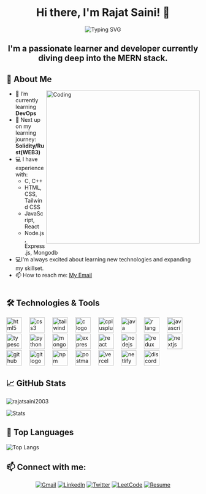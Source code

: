 <h1 align="center">  
 Hi there, I'm Rajat Saini! 👋
</h1>
<div align="center">
  <img src="https://readme-typing-svg.herokuapp.com?font=Fira+Code&weight=500&size=21&pause=1000&color=4DF7F5&width=435&lines=Rajat+Saini;Full+Stack+Developer;Web3+Enthusiast;Problem+Solver;Open+Source+Contributor" alt="Typing SVG" />
</div>

<h2 align="center">I'm a passionate learner and developer currently diving deep into the MERN stack.</h2>

## 🚀 About Me
<img align="right" alt = "Coding" width="400" src="https://raw.githubusercontent.com/chiraag-kakar/chiraag-kakar/master/hadder.gif">

- 🌱 I’m currently learning **DevOps**
- 🔭 Next up on my learning journey: **Solidity/Rust(WEB3)**
- 💻 I have experience with: 
  - C, C++
  - HTML, CSS, Tailwind CSS
  - JavaScript, React
  - Node.js, Express.js, Mongodb
- 💻I'm always excited about learning new technologies and expanding my skillset.
- 📫 How to reach me: [My Email](mailto:rajatsaini9460@gmail.com)
  
 <div align="center">
  <a href="https://github.com/CatsJuice/ssr-contributions-img">
    <picture>
      <source media="(prefers-color-scheme: dark)" srcset="https://ssr-contributions-svg.vercel.app/_/rajatsaini2003?chart=3dbar&gap=0.6&scale=2&flatten=2&animation=wave&animation_duration=4&animation_delay=0.06&animation_amplitude=24&animation_frequency=0.1&animation_wave_center=0_3&format=svg&weeks=34&theme=native&dark=true">
      <source media="(prefers-color-scheme: light)" srcset="https://ssr-contributions-svg.vercel.app/_/a1ooha?chart=3dbar&gap=0.6&scale=2&flatten=2&animation=wave&animation_duration=4&animation_delay=0.06&animation_amplitude=24&animation_frequency=0.1&animation_wave_center=0_3&format=svg&weeks=34&theme=native">
      <img alt="" src="[https://ssr-contributions-svg.vercel.app/_/a1ooha?chart=3dbar&flatten=1&weeks=40&animation=wave&format=svg&gap=0.6&animation_frequency=0.2&animation_amplitude=20&theme=pink](https://ssr-contributions-svg.vercel.app/_/CatsJuice?chart=3dbar&gap=0.6&scale=2&flatten=2&animation=wave&animation_duration=4&animation_delay=0.06&animation_amplitude=24&animation_frequency=0.1&animation_wave_center=0_3&format=svg&weeks=34&theme=native)" >
    </picture>
  </a>
</div>

## 🛠️ Technologies & Tools
<p align="left"> 
  <img src="https://skillicons.dev/icons?i=html" height="40" alt="html5 logo"  />
  <img width="12" />
  <img src="https://skillicons.dev/icons?i=css" height="40" alt="css3 logo"  />
  <img width="12" />
  <img src="https://skillicons.dev/icons?i=tailwind" height="40" alt="tailwindcss logo"  />
  <img width="12" />
  <img src="https://cdn.simpleicons.org/c/A8B9CC" height="40" alt="c logo"  />
  <img width="12" />
  <img src="https://skillicons.dev/icons?i=cpp" height="40" alt="cplusplus logo"  />
  <img width="12" />
  <img src="https://skillicons.dev/icons?i=java" height="40" alt="java logo"  />
  <img width="12" />
  <img src="https://skillicons.dev/icons?i=r" height="40" alt="r lang logo"  />
  <img width="12" />
  <img src="https://skillicons.dev/icons?i=js" height="40" alt="javascript logo"  />
  <img width="12" />
  <img src="https://skillicons.dev/icons?i=ts" height="40" alt="typescript logo"  />
  <img width="12" />
  <img src="https://skillicons.dev/icons?i=py" height="40" alt="python logo"  />
  <img width="12" />
  <img src="https://skillicons.dev/icons?i=mongodb" height="40" alt="mongodb logo"  />
  <img width="12" />
  <img src="https://skillicons.dev/icons?i=express" height="40" alt="express logo"  />
  <img width="12" />
  <img src="https://skillicons.dev/icons?i=react" height="40" alt="react logo"  />
  <img width="12" />
  <img src="https://skillicons.dev/icons?i=nodejs" height="40" alt="nodejs logo"  />
  <img width="12" />
  <img src="https://skillicons.dev/icons?i=redux" height="40" alt="redux logo"  />
  <img width="12" />
  <img src="https://skillicons.dev/icons?i=nextjs" height="40" alt="nextjs logo"  />
  <img width="12" />
  <img src="https://skillicons.dev/icons?i=github" height="40" alt="github logo"  />
  <img width="12" />
  <img src="https://skillicons.dev/icons?i=git" height="40" alt="git logo"  />
  <img width="12" />
  <img src="https://cdn.simpleicons.org/npm/CB3837" height="40" alt="npm logo"  />
  <img width="12" />
  <img src="https://skillicons.dev/icons?i=postman" height="40" alt="postman logo"  />
  <img width="12" />
  <img src="https://skillicons.dev/icons?i=vercel" height="40" alt="vercel logo"  />
  <img width="12" />
  <img src="https://skillicons.dev/icons?i=netlify" height="40" alt="netlify logo"  />
  <img width="12" />
  <img src="https://skillicons.dev/icons?i=discord" height="40" alt="discord logo"  />
</p>


## 📈 GitHub Stats

<p><img align="center" src="https://github-readme-streak-stats.herokuapp.com/?user=rajatsaini2003&layout=compact&theme=radical" alt="rajatsaini2003" /></p>


![Stats](https://github-profile-summary-cards.vercel.app/api/cards/profile-details?username=rajatsaini2003&theme=github_dark)
## 🌟 Top Languages

![Top Langs](https://github-readme-stats.vercel.app/api/top-langs/?username=rajatsaini2003&layout=compact&theme=radical)

## 📫 Connect with me:

<div align="center">
  
[![Gmail](https://img.shields.io/badge/Gmail-D14836?style=for-the-badge&logo=gmail&logoColor=white)](mailto:rajatsainiworkmail@gmail.com)
[![LinkedIn](https://img.shields.io/badge/LinkedIn-%230077B5.svg?style=for-the-badge&logo=linkedin&logoColor=white)](https://www.linkedin.com/in/rajat-saini-2941a324b/)
[![Twitter](https://img.shields.io/badge/X-%23000000.svg?style=for-the-badge&logo=X&logoColor=white)](https://x.com/rajatsSaini)
[![LeetCode](https://img.shields.io/badge/LeetCode-000000?style=for-the-badge&logo=LeetCode&logoColor=#d16c06)](https://leetcode.com/u/rajatsaini20/)
[![Resume](https://img.shields.io/badge/Google%20Drive-4285F4?style=for-the-badge&logo=googledrive&logoColor=white)](https://drive.google.com/file/d/1g6nRPaqQGhidN_7TQ38CWY1x2ml_bhKc/view?usp=sharing)

</div>





<!---
rajatsaini2003/rajatsaini2003 is a ✨ special ✨ repository because its `README.md` (this file) appears on your GitHub profile.
You can click the Preview link to take a look at your changes.
--->

